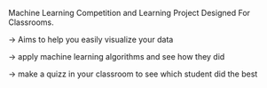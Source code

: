 Machine Learning Competition and Learning Project Designed For Classrooms.

-> Aims to help you easily visualize your data

-> apply machine learning algorithms and see how they did

-> make a quizz in your classroom to see which student did the best
